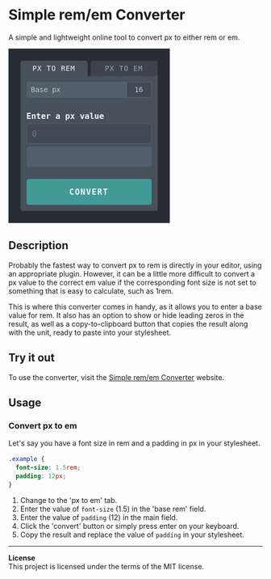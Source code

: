 # Simple rem/em Converter

A simple and lightweight online tool to convert px to either rem or em.

![](./img/screen-shot.png)

## Description

Probably the fastest way to convert px to rem is directly in your editor, using an appropriate plugin. However, it can be a little more difficult to convert a px value to the correct em value if the corresponding font size is not set to something that is easy to calculate, such as 1rem.

This is where this converter comes in handy, as it allows you to enter a base value for rem. It also has an option to show or hide leading zeros in the result, as well as a copy-to-clipboard button that copies the result along with the unit, ready to paste into your stylesheet.

## Try it out

To use the converter, visit the [Simple rem/em Converter](https://dusan-b.github.io/simple-rem-em-converter) website.

## Usage

### Convert px to em

Let's say you have a font size in rem and a padding in px in your stylesheet.

```css
.example {
  font-size: 1.5rem;
  padding: 12px;
}
```

1. Change to the 'px to em' tab.
2. Enter the value of `font-size` (1.5) in the 'base rem' field.
3. Enter the value of `padding` (12) in the main field.
4. Click the 'convert' button or simply press enter on your keyboard.
5. Copy the result and replace the value of `padding` in your stylesheet.

---

**License**<br>
This project is licensed under the terms of the MIT license.

